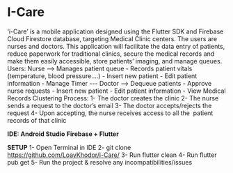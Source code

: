 # I-Care

‘i-Care’ is a mobile application designed using the Flutter SDK and Firebase Cloud Firestore database, targeting Medical Clinic centers. The users are nurses and doctors. This application will facilitate the data entry of patients, reduce paperwork for traditional clinics, secure the medical  records and make them easily accessible, store patients’ imaging, and manage queues.
Users: Nurse --> Manages patient queue - Records patient vitals (temperature, blood pressure....) - Insert new patient - Edit patient information - Manage Timer ---
Doctor --> Dequeue patients - Approve nurse requests - Insert new patient - Edit patient information - View Medical Records 
Clustering Process: 
1- The doctor creates the clinic
2- The nurse sends a request to the doctor’s email
3- The doctor accepts/rejects the request
4- Upon accepting, the nurse receives access to all the  patient records of that clinic

**IDE: Android Studio**
**Firebase + Flutter**

**SETUP**
1- Open Terminal in IDE 
2- git clone https://github.com/LoayKhodor/i-Care/
3- Run flutter clean
4- Run flutter pub get
5- Run the project & resolve any incompatibilities/issues

